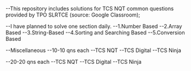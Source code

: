--This repository includes solutions for TCS NQT common questions provided by TPO SLRTCE (source: Google Classroom);

--I have planned to solve one section daily. 
--1.Number Based
--2.Array Based
--3.String-Based 
--4.Sorting and Searching Based
--5.Conversion Based

--Miscellaneous
--10-10 qns each
--TCS NQT
--TCS Digital
--TCS Ninja

--20-20 qns each
--TCS NQT
--TCS Digital
--TCS Ninja